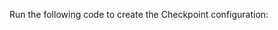 Run the following code to create the Checkpoint configuration:

```python name="version-0.18 docs/docusaurus/docs/snippets/athena_python_example.py Add Checkpoint"
```
